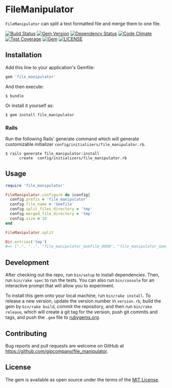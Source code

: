 # FileManipulator

`FileManipulator` can split a text formatted file and merge them to one file.

<!-- http://shields.io/ -->
[![Build Status](https://travis-ci.org/gipcompany/file_manipulator.svg?branch=master_issue_3)](https://travis-ci.org/gipcompany/file_manipulator)
[![Gem Version](https://badge.fury.io/rb/file_manipulator.svg)](https://badge.fury.io/rb/file_manipulator)
[![Dependency Status](https://gemnasium.com/badges/github.com/gipcompany/file_manipulator.svg)](https://gemnasium.com/github.com/gipcompany/file_manipulator)
[![Code Climate](https://codeclimate.com/github/gipcompany/file_manipulator/badges/gpa.svg)](https://codeclimate.com/github/gipcompany/file_manipulator)
[![Test Coverage](https://codeclimate.com/github/gipcompany/file_manipulator/badges/coverage.svg)](https://codeclimate.com/github/gipcompany/file_manipulator/coverage)
[![Gem](https://img.shields.io/gem/dt/file_manipulator.svg)](https://rubygems.org/gems/file_manipulator)
[![LICENSE](https://img.shields.io/badge/license-mit-blue.svg)](LICENSE.txt)

## Installation

Add this line to your application's Gemfile:

```ruby
gem 'file_manipulator'
```

And then execute:

    $ bundle

Or install it yourself as:

    $ gem install file_manipulator

### Rails

Run the following Rails' generate command which will generate customizable initializer `config/initializers/file_manipulator.rb`.

    $ rails generate file_manipulator:install
          create  config/initializers/file_manipulator.rb

## Usage

```ruby
require 'file_manipulator'

FileManipulator.configure do |config|
  config.prefix = 'file_manipulator'
  config.file_name = 'Gemfile'
  config.split_files_directory = 'tmp'
  config.merged_file_directory = 'tmp'
  config.size = 10
end

FileManipulator.split

Dir.entries('tmp')
#=> [".", "..", "file_manipulator_Gemfile_0000", "file_manipulator_Gemfile_0001", "file_manipulator_Gemfile_0002", "file_manipulator_Gemfile_0003"]
```

## Development

After checking out the repo, run `bin/setup` to install dependencies. Then, run `bin/rake spec` to run the tests. You can also run `bin/console` for an interactive prompt that will allow you to experiment.

To install this gem onto your local machine, run `bin/rake install`. To release a new version, update the version number in `version.rb`, build the gem by `bin/rake build`, commit the repository, and then run `bin/rake release`, which will create a git tag for the version, push git commits and tags, and push the `.gem` file to [rubygems.org](https://rubygems.org).

## Contributing

Bug reports and pull requests are welcome on GitHub at https://github.com/gipcompany/file_manipulator.

## License

The gem is available as open source under the terms of the [MIT License](http://opensource.org/licenses/MIT).
